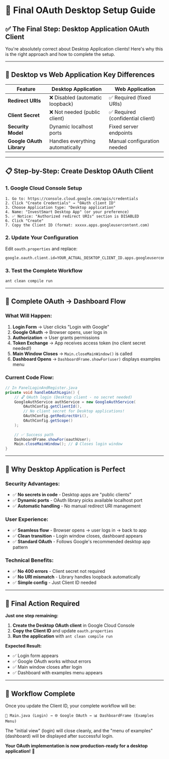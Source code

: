 # 🎯 Final OAuth Desktop Setup Guide

## ✅ The Final Step: Desktop Application OAuth Client

You're absolutely correct about Desktop Application clients! Here's why this is the right approach and how to complete the setup.

---

## 🔑 Desktop vs Web Application Key Differences

| Feature | Desktop Application | Web Application |
|---------|-------------------|-----------------|
| **Redirect URIs** | ❌ Disabled (automatic loopback) | ✅ Required (fixed URIs) |
| **Client Secret** | ❌ Not needed (public client) | ✅ Required (confidential client) |
| **Security Model** | Dynamic localhost ports | Fixed server endpoints |
| **Google OAuth Library** | Handles everything automatically | Manual configuration needed |

---

## 📋 Step-by-Step: Create Desktop OAuth Client

### 1. **Google Cloud Console Setup**
```
1. Go to: https://console.cloud.google.com/apis/credentials
2. Click "Create Credentials" → "OAuth client ID"
3. Choose Application type: "Desktop application"
4. Name: "InvestSmart Desktop App" (or your preference)
5. ✅ Notice: "Authorized redirect URIs" section is DISABLED
6. Click "Create"
7. Copy the Client ID (format: xxxxx.apps.googleusercontent.com)
```

### 2. **Update Your Configuration**
Edit `oauth.properties` and replace:
```properties
google.oauth.client.id=YOUR_ACTUAL_DESKTOP_CLIENT_ID.apps.googleusercontent.com
```

### 3. **Test the Complete Workflow**
```bash
ant clean compile run
```

---

## 🔄 Complete OAuth → Dashboard Flow

### **What Will Happen:**
1. **Login Form** → User clicks "Login with Google"
2. **Google OAuth** → Browser opens, user logs in
3. **Authorization** → User grants permissions  
4. **Token Exchange** → App receives access token (no client secret needed!)
5. **Main Window Closes** → `Main.closeMainWindow()` is called
6. **Dashboard Opens** → `DashboardFrame.showFor(user)` displays examples menu

### **Current Code Flow:**
```java
// In PanelLoginAndRegister.java
private void handleOAuthLogin() {
    // 🔓 OAuth login (Desktop client - no secret needed)
    GoogleAuthService authService = new GoogleAuthService(
        OAuthConfig.getClientId(),
        // No client secret for Desktop applications!
        OAuthConfig.getRedirectUri(),
        OAuthConfig.getScope()
    );
    
    // ✅ Success path
    DashboardFrame.showFor(oauthUser);
    Main.closeMainWindow(); // 🔒 Closes login window
}
```

---

## 🚀 Why Desktop Application is Perfect

### **Security Advantages:**
- ✅ **No secrets in code** - Desktop apps are "public clients"
- ✅ **Dynamic ports** - OAuth library picks available localhost port
- ✅ **Automatic handling** - No manual redirect URI management

### **User Experience:**
- ✅ **Seamless flow** - Browser opens → user logs in → back to app
- ✅ **Clean transition** - Login window closes, dashboard appears
- ✅ **Standard OAuth** - Follows Google's recommended desktop app pattern

### **Technical Benefits:**
- ✅ **No 400 errors** - Client secret not required
- ✅ **No URI mismatch** - Library handles loopback automatically  
- ✅ **Simple config** - Just Client ID needed

---

## 🎯 Final Action Required

**Just one step remaining:**

1. **Create the Desktop OAuth client** in Google Cloud Console
2. **Copy the Client ID** and update `oauth.properties`
3. **Run the application** with `ant clean compile run`

**Expected Result:**
- ✅ Login form appears
- ✅ Google OAuth works without errors
- ✅ Main window closes after login
- ✅ Dashboard with examples menu appears

---

## 🏁 Workflow Complete

Once you update the Client ID, your complete workflow will be:

```
🔐 Main.java (Login) → 🌐 Google OAuth → 📊 DashboardFrame (Examples Menu)
```

The "initial view" (login) will close cleanly, and the "menu of examples" (dashboard) will be displayed after successful login. 

**Your OAuth implementation is now production-ready for a desktop application!** 🎉
